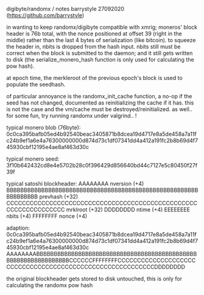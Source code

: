 digibyte/randomx / notes
barrystyle 27092020 (https://github.com/barrystyle)



in wanting to keep randomx/digibyte compatible with xmrig;
moneros' block header is 76b total, with the nonce positioned at offset 39 (right in the middle) rather
than the last 4 bytes of serialization (like bitcoin). to squeeze the header in, nbits is dropped from the hash input.
nbits still must be correct when the block is submitted to the daemon; and it still gets written to disk (the serialize_monero_hash
function is only used for calculating the pow hash).

at epoch time, the merkleroot of the previous epoch's block is used to populate the seedhash.

of particular annoyance is the randomx_init_cache function, a no-op if the seed has not changed, documented as reinitializing the
cache if it has. this is not the case and the vm/cache must be destroyed/reinitialized. as well.. for some fun, try running randomx under valgrind.. !



typical monero blob (76byte):
0c0ca395bafb05ed4b92540beac3405871b8dcea19d4717e8a5de458a7a11fc24b9ef1a6e4a76300000000d874d73c1df07341dd4a412a191fc2b8b69d4f745930cbf12195e4ae8af463d30c

typical monero seed:
3f10b642432cd8e4e5702b28c0f396429d856640bd44c7127e5c80450f27f39f

typical satoshi blockheader:
AAAAAAAA nversion (+4)
BBBBBBBBBBBBBBBBBBBBBBBBBBBBBBBBBBBBBBBBBBBBBBBBBBBBBBBBBBBBBBBB prevhash (+32)
CCCCCCCCCCCCCCCCCCCCCCCCCCCCCCCCCCCCCCCCCCCCCCCCCCCCCCCCCCCCCCCC mrklroot (+32)
DDDDDDDD ntime (+4)
EEEEEEEE nbits (+4)
FFFFFFFF nonce (+4)

adaption:
0c0ca395bafb05ed4b92540beac3405871b8dcea19d4717e8a5de458a7a11fc24b9ef1a6e4a76300000000d874d73c1df07341dd4a412a191fc2b8b69d4f745930cbf12195e4ae8af463d30c
AAAAAAAABBBBBBBBBBBBBBBBBBBBBBBBBBBBBBBBBBBBBBBBBBBBBBBBBBBBBBBBBBBBBBBBCCCCCCFFFFFFFFCCCCCCCCCCCCCCCCCCCCCCCCCCCCCCCCCCCCCCCCCCCCCCCCCCCCCCCCCCDDDDDDDD

the original blockheader gets stored to disk untouched, this is only for calculating the randomx pow hash

